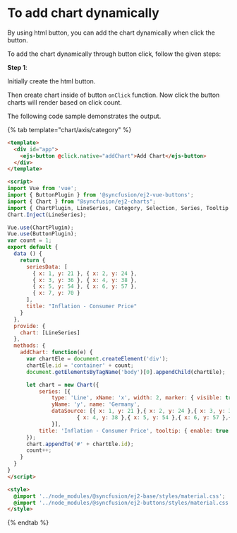 # To add chart dynamically

By using html button, you can add the chart dynamically when click the button.

To add the chart dynamically through button click, follow the given steps:

**Step 1**:

Initially create the html button.

Then create chart inside of button `onClick` function. Now click the button charts will render based on click count.

The following code sample demonstrates the output.

{% tab template="chart/axis/category" %}

```html
<template>
  <div id="app">
    <ejs-button @click.native="addChart">Add Chart</ejs-button>
  </div>
</template>

<script>
import Vue from 'vue';
import { ButtonPlugin } from '@syncfusion/ej2-vue-buttons';
import { Chart } from "@syncfusion/ej2-charts";
import { ChartPlugin, LineSeries, Category, Selection, Series, Tooltip } from "@syncfusion/ej2-vue-charts";
Chart.Inject(LineSeries);

Vue.use(ChartPlugin);
Vue.use(ButtonPlugin);
var count = 1;
export default {
  data () {
    return {
      seriesData: [
        { x: 1, y: 21 }, { x: 2, y: 24 },
        { x: 3, y: 36 }, { x: 4, y: 38 },
        { x: 5, y: 54 }, { x: 6, y: 57 },
        { x: 7, y: 70 }
      ],
      title: "Inflation - Consumer Price"
    }
  },
  provide: {
    chart: [LineSeries]
  },
  methods: {
    addChart: function(e) {
      var chartEle = document.createElement('div');
      chartEle.id = 'container' + count;
      document.getElementsByTagName('body')[0].appendChild(chartEle);

      let chart = new Chart({
          series: [{
              type: 'Line', xName: 'x', width: 2, marker: { visible: true },
              yName: 'y', name: 'Germany',
              dataSource: [{ x: 1, y: 21 },{ x: 2, y: 24 },{ x: 3, y: 36 },
                      { x: 4, y: 38 },{ x: 5, y: 54 },{ x: 6, y: 57 },{ x: 7, y: 70 }],
              }],
          title: 'Inflation - Consumer Price', tooltip: { enable: true }, height:'400', width: '800'
      });
      chart.appendTo('#' + chartEle.id);
      count++;
    }
  }
}
</script>

<style>
  @import '../node_modules/@syncfusion/ej2-base/styles/material.css';
  @import '../node_modules/@syncfusion/ej2-buttons/styles/material.css';
</style>
```

{% endtab %}